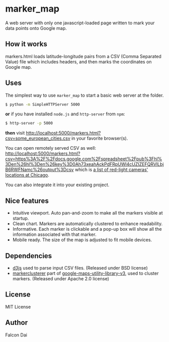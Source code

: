 marker_map
==========

A web server with only one javascript-loaded page written to mark your data points onto Google map.

How it works
------------

markers.html loads latitude-longitude pairs from a CSV (Comma Separated Value) file which includes headers, and then marks the coordinates on Google map.

Uses
----

The simplest way to use `marker_map` to start a basic web server at the folder.

``` bash
$ python -m SimpleHTTPServer 5000
```
**or** if you have installed `node.js` and `http-server` from `npm`:

``` bash
$ http-server -p 5000
```

**then** visit [http://localhost:5000/markers.html?csv=some_european_cities.csv](http://localhost:5000/markers.html?csv=some_european_cities.csv) in your favorite browser(s).

You can open remotely served CSV as well:
[http://localhost:5000/markers.html?csv=https%3A%2F%2Fdocs.google.com%2Fspreadsheet%2Fpub%3Fhl%3Den%26hl%3Den%26key%3D0Ah73xeahAckPdFRpUWl4cUZIZEFQRVlLbjB6RWFNamc%26output%3Dcsv](http://localhost:5000/markers.html?csv=https%3A%2F%2Fdocs.google.com%2Fspreadsheet%2Fpub%3Fhl%3Den%26hl%3Den%26key%3D0Ah73xeahAckPdFRpUWl4cUZIZEFQRVlLbjB6RWFNamc%26output%3Dcsv) which is [a list of red-light cameras' locations at Chicago][1].

You can also integrate it into your existing project.

[1]: https://docs.google.com/spreadsheet/pub?key=0Ah73xeahAckPdFRpUWl4cUZIZEFQRVlLbjB6RWFNamc&output=html

Nice features
-------------

- Intuitive viewport. Auto pan-and-zoom to make all the markers visible at startup.
- Clean chart. Markers are automatically clustered to enhance readability.
- Informative. Each marker is clickable and a pop-up box will show all the information associated with that marker.
- Mobile ready. The size of the map is adjusted to fit mobile devices.

Dependencies
------------

- [d3js][1] used to parse input CSV files. (Released under BSD license)
- [markerclusterer][2] part of [google-maps-utility-library-v3][3], used to cluster markers. (Released under Apache 2.0 license)

[1]: http://d3js.org
[2]: https://code.google.com/p/google-maps-utility-library-v3/wiki/Libraries#Marker_Clusterer_Plus
[3]: https://code.google.com/p/google-maps-utility-library-v3/

License
-------

MIT License

Author
------

Falcon Dai